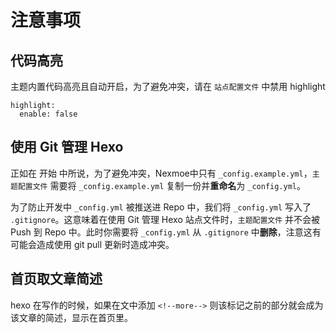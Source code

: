 # 注意事项

## 代码高亮
主题内置代码高亮且自动开启，为了避免冲突，请在 `站点配置文件` 中禁用 highlight
```
highlight:
  enable: false
```

## 使用 Git 管理 Hexo
正如在 开始 中所说，为了避免冲突，Nexmoe中只有 `_config.example.yml`，`主题配置文件` 需要将 `_config.example.yml` 复制一份并**重命名**为 `_config.yml`。

为了防止开发中 `_config.yml` 被推送进 Repo 中，我们将 `_config.yml` 写入了 `.gitignore`。这意味着在使用 Git 管理 Hexo 站点文件时，`主题配置文件` 并不会被 Push 到 Repo 中。此时你需要将 `_config.yml` 从 `.gitignore` 中**删除**，注意这有可能会造成使用 git pull 更新时造成冲突。

## 首页取文章简述

hexo 在写作的时候，如果在文中添加 `<!--more-->` 则该标记之前的部分就会成为该文章的简述，显示在首页里。